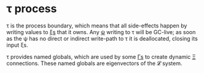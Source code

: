 # τ process
τ is the process boundary, which means that all side-effects happen by writing values to [ξs](xi.md) that it owns. Any [ψ](psi.md) writing to τ will be GC-live; as soon as the ψ has no direct or indirect write-path to τ it is deallocated, closing its input ξs.

τ provides named globals, which are used by some [Γs](Gamma.md) to create dynamic [Ξ](Xi.md) connections. These named globals are eigenvectors of the 𝓛 system.
